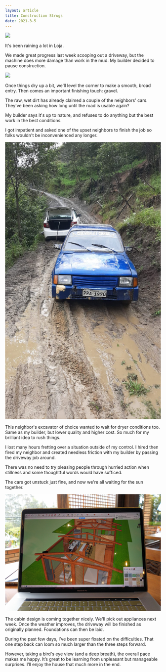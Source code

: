 ```yaml
---
layout: article
title: Construction Strugs
date: 2021-3-5
---
```


![](/img/tree-tipping.jpg#L)

It's been raining a lot in Loja.

We made great progress last week scooping out a driveway, but the machine does more damage than work in the mud. My builder decided to pause construction.

![](/img/corner-road.jpg#L)

Once things dry up a bit, we'll level the corner to make a smooth, broad entry. Then comes an important finishing touch: gravel.

The raw, wet dirt has already claimed a couple of the neighbors' cars. They've been asking how long until the road is usable again?

My builder says it's up to nature, and refuses to do anything but the best work in the best conditions.

I got impatient and asked one of the upset neighbors to finish the job so folks wouldn't be inconvenienced any longer.

![](/img/stuck-cars.jpeg#M)

This neighbor's excavator of choice wanted to wait for dryer conditions too. Same as my builder, but lower quality and higher cost. So much for my brilliant idea to rush things.

I lost many hours fretting over a situation outside of my control. I hired then fired my neighbor and created needless friction with my builder by passing the driveway job around.

There was no need to try pleasing people through hurried action when stillness and some thoughtful words would have sufficed.

The cars got unstuck just fine, and now we're all waiting for the sun together.

![](/img/cabin-design.jpg#L)

The cabin design is coming together nicely. We'll pick out appliances next week. Once the weather improves, the driveway will be finished as originally planned. Foundations can then be laid.

During the past few days, I’ve been super fixated on the difficulties. That one step back can loom so much larger than the three steps forward.

However, taking a bird's eye view (and a deep breath), the overall pace makes me happy. It’s great to be learning from unpleasant but manageable surprises. I’ll enjoy the house that much more in the end.
